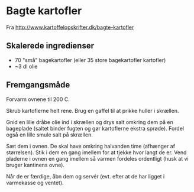 # Bagte kartofler

Fra http://www.kartoffelopskrifter.dk/bagte-kartofler


## Skalerede ingredienser

+ 70 "små" bagekartofler (eller 35 store bagekartofler kartofler)
+ ~3 dl olie


## Fremgangsmåde

Forvarm ovnene til 200 C.

Skrub kartoflerne helt rene.  Brug en gaffel til at prikke huller i skrællen.

Gnid en lille dråbe olie ind i skrællen og drys salt omkring dem på en bageplade
(saltet binder fugten og gør kartoflerne ekstra sprøde).  Fordel også en lille
smule salt på skrællen.

Sæt dem i ovnen.  De skal have omkring halvanden time (afhænger af størrelsen).
Stik i dem en gang imellem for at tjekke hvor langt de er.  Vend pladerne i
ovnen en gang imellem så varmen fordeles ordentligt (husk at vi bruger kantinens
ovne).

Når de er færdige, åbn dem og servér (evt. efter at de har ligget i varmekasse
og ventet).
